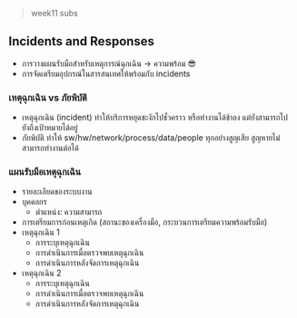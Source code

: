 > week11 subs

## Incidents and Responses
- การวางแผนรับมือสำหรับเหตุการณ์ฉุกเฉิน -> ความพร้อม 😎
- การจัดเตรียมอุปกรณ์ในสารสนเทศให้พร้อมกับ incidents

### เหตุฉุกเฉิน vs ภัยพิบัติ
- เหตุฉุกเฉิน (incident) ทำให้บริการหยุดชะงักไปชั่วคราว หรือทำงานได้ช้าลง แต่ยังสามารถไปยังถึงเป้าหมายได้อยู่
- ภัยพิบัติ ทำให้ sw/hw/network/process/data/people ทุกอย่างสูญเสีย สูญหายไม่สามารถทำงานต่อได้

### แผนรับมือเหตุฉุกเฉิน
- รายละเอียดของระบบงาน
- บุคคลกร
	- ตำแหน่ง: ความสามารถ
- การเตรียมการก่อนเหตุเกิด (สถานะของเครื่องมือ, กระบวนการเตรียมความพร้อมรับมือ)
- เหตุฉุกเฉิน 1
	- การระบุเหตุฉุกเฉิน
	- การดำเนินการเมื่อตรวจพบเหตุฉุกเฉิน
	- การดำเนินการหลังจัดการเหตุฉุกเฉิน
- เหตุฉุกเฉิน 2
	- การระบุเหตุฉุกเฉิน
	- การดำเนินการเมื่อตรวจพบเหตุฉุกเฉิน
	- การดำเนินการหลังจัดการเหตุฉุกเฉิน